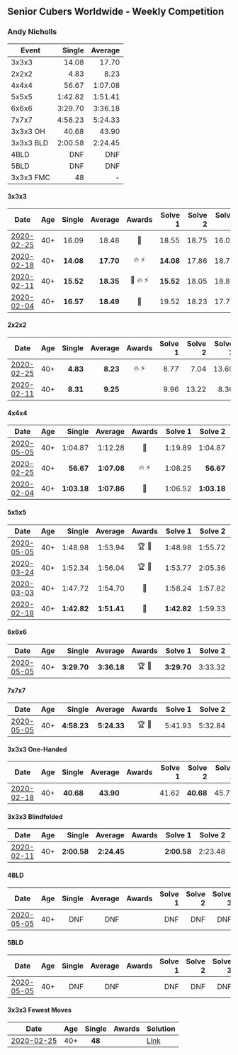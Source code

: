 ## Senior Cubers Worldwide - Weekly Competition
### Andy Nicholls

| Event | Single | Average |
| -- | --: | --: |
| 3x3x3 | 14.08 | 17.70 |
| 2x2x2 | 4.83 | 8.23 |
| 4x4x4 | 56.67 | 1:07.08 |
| 5x5x5 | 1:42.82 | 1:51.41 |
| 6x6x6 | 3:29.70 | 3:36.18 |
| 7x7x7 | 4:58.23 | 5:24.33 |
| 3x3x3 OH | 40.68 | 43.90 |
| 3x3x3 BLD | 2:00.58 | 2:24.45 |
| 4BLD | DNF | DNF |
| 5BLD | DNF | DNF |
| 3x3x3 FMC | 48 | - |

#### 3x3x3

| Date | Age | Single | Average | Awards | Solve 1 | Solve 2 | Solve 3 | Solve 4 | Solve 5 | Video |
| :--: | :--: | --: | --: | :--: | --: | --: | --: | --: | --: | :-- |
| [2020-02-25](../3x3x3/results/2020-02-25.md) | 40+ | 16.09 | 18.48 | 🥉 | 18.55 | 18.75 | 16.09 | 20.79 | 18.14 | [Link](https://www.facebook.com/events/196320811461109/permalink/198304644596059/) |
| [2020-02-18](../3x3x3/results/2020-02-18.md) | 40+ | **14.08** | **17.70** | 🔥 ⚡ | **14.08** | 17.86 | 18.71 | 17.36 | 17.89 | [Link](https://www.facebook.com/events/2558750947697073/permalink/2559165057655662/) |
| [2020-02-11](../3x3x3/results/2020-02-11.md) | 40+ | **15.52** | **18.35** | 🥉 🔥 ⚡ | **15.52** | 18.05 | 18.81 | 18.19 | 19.73 | [Link](https://www.facebook.com/events/616423959107229/permalink/617120695704222/) |
| [2020-02-04](../3x3x3/results/2020-02-04.md) | 40+ | **16.57** | **18.49** | 🥈 | 19.52 | 18.23 | 17.72 | **16.57** | 24.60 | [Link](https://www.facebook.com/groups/1604105099735401/permalink/2134828513329721/) |


#### 2x2x2

| Date | Age | Single | Average | Awards | Solve 1 | Solve 2 | Solve 3 | Solve 4 | Solve 5 | Video |
| :--: | :--: | --: | --: | :--: | --: | --: | --: | --: | --: | :-- |
| [2020-02-25](../2x2x2/results/2020-02-25.md) | 40+ | **4.83** | **8.23** | 🔥 ⚡ | 8.77 | 7.04 | 13.69 | 8.87 | **4.83** | [Link](https://www.facebook.com/events/2972213492840148/permalink/2980371598691004/) |
| [2020-02-11](../2x2x2/results/2020-02-11.md) | 40+ | **8.31** | **9.25** |  | 9.96 | 13.22 | 8.36 | **8.31** | 9.42 | [Link](https://www.facebook.com/events/176704156956327/permalink/177170673576342/) |


#### 4x4x4

| Date | Age | Single | Average | Awards | Solve 1 | Solve 2 | Solve 3 | Solve 4 | Solve 5 | Video |
| :--: | :--: | --: | --: | :--: | --: | --: | --: | --: | --: | :-- |
| [2020-05-05](../4x4x4/results/2020-05-05.md) | 40+ | 1:04.87 | 1:12.28 | 🥉 | 1:19.89 | 1:04.87 | DNF | 1:08.86 | 1:08.09 | [Link](https://www.facebook.com/events/557526585195168/permalink/560016481612845/) |
| [2020-02-25](../4x4x4/results/2020-02-25.md) | 40+ | **56.67** | **1:07.08** | 🔥 ⚡ | 1:08.25 | **56.67** | 1:05.76 | 1:07.22 | 1:12.45 | [Link](https://www.facebook.com/events/805797596592397/permalink/808258373012986/) |
| [2020-02-04](../4x4x4/results/2020-02-04.md) | 40+ | **1:03.18** | **1:07.86** | 🥈 | 1:06.52 | **1:03.18** | 1:16.93 | 1:08.82 | 1:08.25 | [Link](https://www.facebook.com/groups/1604105099735401/permalink/2134916213320951/) |


#### 5x5x5

| Date | Age | Single | Average | Awards | Solve 1 | Solve 2 | Solve 3 | Solve 4 | Solve 5 | Video |
| :--: | :--: | --: | --: | :--: | --: | --: | --: | --: | --: | :-- |
| [2020-05-05](../5x5x5/results/2020-05-05.md) | 40+ | 1:48.98 | 1:53.94 | 🏆 🥇 | 1:48.98 | 1:55.72 | 1:58.95 | 1:54.45 | 1:51.66 | [Link](https://www.facebook.com/events/557526585195168/permalink/558596165088210/) |
| [2020-03-24](../5x5x5/results/2020-03-24.md) | 40+ | 1:52.34 | 1:56.04 | 🏆 🥇 | 1:53.77 | 2:05.36 | 1:52.34 | 1:53.78 | 2:00.56 | [Link](https://www.facebook.com/events/5078365835514885/permalink/5098987150119420/) |
| [2020-03-03](../5x5x5/results/2020-03-03.md) | 40+ | 1:47.72 | 1:54.70 | 🥈 | 1:58.24 | 1:57.82 | 1:47.72 | 1:54.98 | 1:51.31 | [Link](https://www.facebook.com/events/2637344919882558/permalink/2639058019711248/) |
| [2020-02-18](../5x5x5/results/2020-02-18.md) | 40+ | **1:42.82** | **1:51.41** | 🥇 | **1:42.82** | 1:59.33 | 1:49.82 | 1:49.97 | 1:54.45 | [Link](https://www.facebook.com/events/538921670053895/permalink/539067020039360/) |


#### 6x6x6

| Date | Age | Single | Average | Awards | Solve 1 | Solve 2 | Solve 3 | Video |
| :--: | :--: | --: | --: | :--: | --: | --: | --: | :-- |
| [2020-05-05](../6x6x6/results/2020-05-05.md) | 40+ | **3:29.70** | **3:36.18** | 🏆 🥇 | **3:29.70** | 3:33.32 | 3:45.53 | [Link](https://www.facebook.com/events/557526585195168/permalink/558595331754960/) |


#### 7x7x7

| Date | Age | Single | Average | Awards | Solve 1 | Solve 2 | Solve 3 | Video |
| :--: | :--: | --: | --: | :--: | --: | --: | --: | :-- |
| [2020-05-05](../7x7x7/results/2020-05-05.md) | 40+ | **4:58.23** | **5:24.33** | 🏆 🥇 | 5:41.93 | 5:32.84 | **4:58.23** | [Link](https://www.facebook.com/events/557526585195168/permalink/558592678421892/) |


#### 3x3x3 One-Handed

| Date | Age | Single | Average | Awards | Solve 1 | Solve 2 | Solve 3 | Solve 4 | Solve 5 | Video |
| :--: | :--: | --: | --: | :--: | --: | --: | --: | --: | --: | :-- |
| [2020-02-18](../oh/results/2020-02-18.md) | 40+ | **40.68** | **43.90** |  | 41.62 | **40.68** | 45.75 | 1:25.06 | 44.33 | [Link](https://www.facebook.com/events/1618332754973681/permalink/1618697511603872/) |


#### 3x3x3 Blindfolded

| Date | Age | Single | Average | Awards | Solve 1 | Solve 2 | Solve 3 | Video |
| :--: | :--: | --: | --: | :--: | --: | --: | --: | :-- |
| [2020-02-11](../3bld/results/2020-02-11.md) | 40+ | **2:00.58** | **2:24.45** |  | **2:00.58** | 2:23.48 | 2:49.28 | [Link](https://www.facebook.com/events/173728187264773/permalink/174217337215858/) |


#### 4BLD

| Date | Age | Single | Average | Awards | Solve 1 | Solve 2 | Solve 3 | Video |
| :--: | :--: | --: | --: | :--: | --: | --: | --: | :-- |
| [2020-05-05](../4bld/results/2020-05-05.md) | 40+ | DNF | DNF |  | DNF | DNF | DNF | [Link](https://www.facebook.com/events/2624652641189887/permalink/2626792320975919/) |


#### 5BLD

| Date | Age | Single | Average | Awards | Solve 1 | Solve 2 | Solve 3 | Video |
| :--: | :--: | --: | --: | :--: | --: | --: | --: | :-- |
| [2020-05-05](../5bld/results/2020-05-05.md) | 40+ | DNF | DNF |  | DNF | DNF | DNF | [Link](https://www.facebook.com/events/2624652641189887/permalink/2627617554226729/) |


#### 3x3x3 Fewest Moves

| Date | Age | Single | Awards | Solution |
| :--: | :--: | :--: | :--: | :-- |
| [2020-02-25](../fmc/results/2020-02-25.md) | 40+ | **48** |  | [Link](https://www.facebook.com/events/215751886207638/permalink/216411276141699/) |


<!-- Global site tag (gtag.js) - Google Analytics -->
<script async src="https://www.googletagmanager.com/gtag/js?id=UA-86348435-3"></script>
<script>window.dataLayer = window.dataLayer || []; function gtag() {dataLayer.push(arguments);} gtag('js', new Date()); gtag('config', 'UA-86348435-3');</script>
